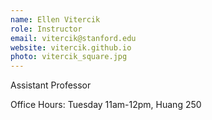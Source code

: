 ```yaml
---
name: Ellen Vitercik
role: Instructor
email: vitercik@stanford.edu
website: vitercik.github.io
photo: vitercik_square.jpg
---
```


Assistant Professor

Office Hours: Tuesday 11am-12pm, Huang 250
